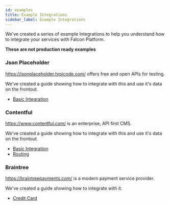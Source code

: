 ```yaml
---
id: examples
title: Example Integrations
sidebar_label: Example Integrations
---
```


We've created a series of example Integrations to help you understand how to integrate your services with Falcon Platform.

**These are not production ready examples**

### Json Placeholder
https://jsonplaceholder.typicode.com/ offers free and open APIs for testing.

We've created a guide showing how to integrate with this and use it's data on the frontout.

- [Basic Integration](../cookbook/integrations/jsonplaceholder)

### Contentful
https://www.contentful.com/ is an enterprise, API first CMS.

We've created a guide showing how to integrate with this and use it's data on the frontout.

- [Basic Integration](../cookbook/integrations/contentful)
- [Routing](../cookbook/integrations/contentful2)

### Braintree

https://braintreepayments.com/ is a modern payment service provider.

We've created a guide showing how to integrate with it.

- [Credit Card](../cookbook/integrations/braintree)
